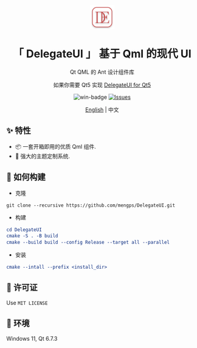 <div align=center>
<img width=64 src="resources/delegateui_icon.svg">

# 「 DelegateUI 」 基于 Qml 的现代 UI

Qt QML 的 Ant 设计组件库

如果你需要 Qt5 实现 [DelegateUI for Qt5](https://github.com/mengps/QmlControls)

</div>

<div align=center>

![win-badge] [![Issues][issues-image]][issues-url]

[English](./README.md) | 中文

</div>

[win-badge]: https://img.shields.io/badge/Windows-passing-brightgreen?style=flat-square

[issues-image]: https://flat.badgen.net/github/label-issues/mengps/DelegateUI/open
[issues-url]: https://github.com/mengps/DelegateUI/issues

## ✨ 特性

- 📦 一套开箱即用的优质 Qml 组件.
- 🎨 强大的主题定制系统.

## 🔨 如何构建

- 克隆
```auto
git clone --recursive https://github.com/mengps/DelegateUI.git
```
- 构建
```cmake
cd DelegateUI
cmake -S . -B build 
cmake --build build --config Release --target all --parallel
```
- 安装
```cmake
cmake --intall --prefix <install_dir>
```

## 💓 许可证

Use `MIT LICENSE`

## 🌇 环境

Windows 11, Qt 6.7.3